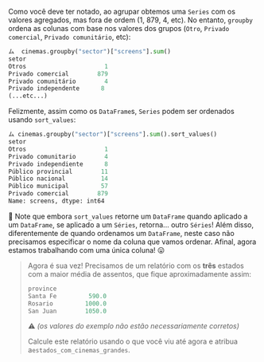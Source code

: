 Como você deve ter notado, ao agrupar obtemos uma `Series` com os valores agregados, mas fora de ordem (1, 879, 4, etc). No entanto, `groupby` ordena as colunas com base nos valores dos grupos (`Otro`, `Privado comercial`, `Privado comunitário`, etc):

```python
ム  cinemas.groupby("sector")["screens"].sum()
setor
Otros                      1
Privado comercial        879
Privado comunitário        4
Privado independente      8
(...etc...)
```

Felizmente, assim como os `DataFrame`s, `Series` podem ser ordenados usando `sort_values`:

```python
ム cinemas.groupby("sector")["screens"].sum().sort_values()
setor
Otros                      1
Privado comunitario        4
Privado independiente      8
Público provincial        11
Público nacional          14
Público municipal         57
Privado comercial        879
Name: screens, dtype: int64
```

:eyes: Note que embora `sort_values` retorne um `DataFrame` quando aplicado a um `DataFrame`, se aplicado a um `Séries`, retorna... outro `Séries`! Além disso, diferentemente de quando ordenamos um `DataFrame`, neste caso não precisamos especificar o nome da coluna que vamos ordenar. Afinal, agora estamos trabalhando com uma única coluna! 😛

> Agora é sua vez! Precisamos de um relatório com os **três** estados com a maior média de assentos, que fique aproximadamente assim:
>
> ```python
> province
> Santa Fe         590.0
> Rosario         1000.0
> San Juan        1050.0
> ```
>
> :warning: _(os valores do exemplo não estão necessariamente corretos)_
>
> Calcule este relatório usando o que você viu até agora e atribua a`estados_com_cinemas_grandes`.
>

